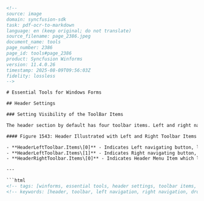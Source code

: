 ```html
<!-- 
source: image
domain: syncfusion-sdk
task: pdf-ocr-to-markdown
language: en (keep original; do not translate)
source_filename: page_2386.jpeg
document_name: tools
page_number: 2386
page_id: tools#page_2386
product: Syncfusion Winforms
version: 11.4.0.26
timestamp: 2025-08-09T09:56:03Z
fidelity: lossless
-->

# Essential Tools for Windows Forms

## Header Settings

### Setting Visibility of the ToolBar Items

The header section by default has four toolbar items. Left and right navigating buttons at the top left corner of the TaskPane Header and DropDownMenu and Close Button at the top right corner of the TaskPane Header.

#### Figure 1543: Header Illustrated with Left and Right Toolbar Items

- **HeaderLeftToolbar.Items\[0]** - Indicates Left navigating button, lets you navigate to the previous page.
- **HeaderLeftToolbar.Items\[1]** - Indicates Right navigating button, lets you navigate to the next page.
- **HeaderRightToolbar.Items\[0]** - Indicates Header Menu Item which lists all the Task pages when clicked at run time.

---

```html
<!-- tags: [winforms, essential tools, header settings, toolbar items, navigation, menu items, syncfusion, version 11.4.0.26] -->
<!-- keywords: [header, toolbar, left navigation, right navigation, dropdown menu, close button, taskpane, tools, document, page navigation, menu, runtime, settings, essential tools for windows forms] -->
```
```